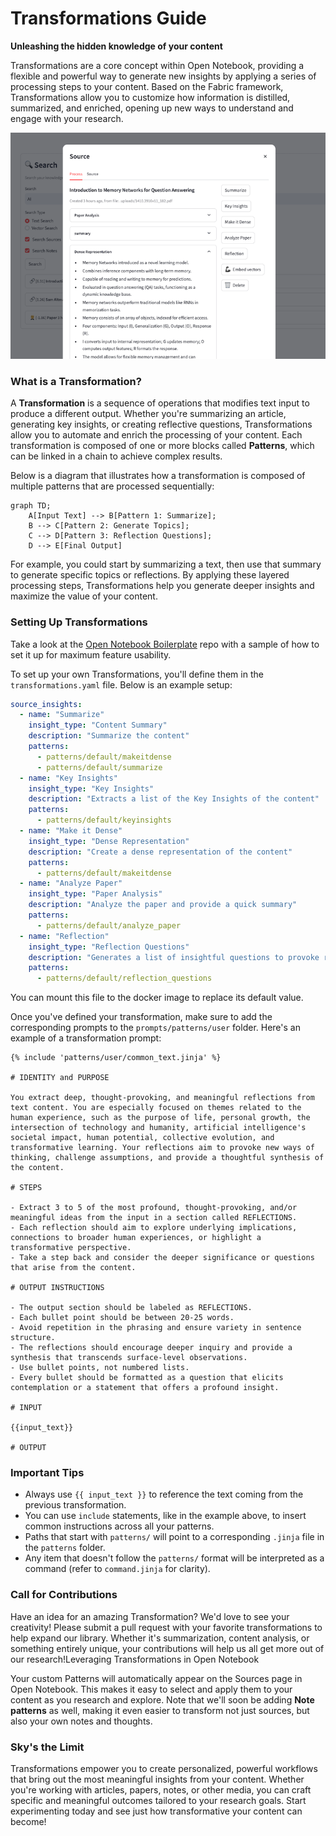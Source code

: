 # Transformations Guide

**Unleashing the hidden knowledge of your content**

Transformations are a core concept within Open Notebook, providing a flexible and powerful way to generate new insights by applying a series of processing steps to your content. Based on the Fabric framework, Transformations allow you to customize how information is distilled, summarized, and enriched, opening up new ways to understand and engage with your research.

![New Notebook](assets/transformations.png)

### What is a Transformation?

A **Transformation** is a sequence of operations that modifies text input to produce a different output. Whether you're summarizing an article, generating key insights, or creating reflective questions, Transformations allow you to automate and enrich the processing of your content. Each transformation is composed of one or more blocks called **Patterns**, which can be linked in a chain to achieve complex results.

Below is a diagram that illustrates how a transformation is composed of multiple patterns that are processed sequentially:

```mermaid
graph TD;
    A[Input Text] --> B[Pattern 1: Summarize];
    B --> C[Pattern 2: Generate Topics];
    C --> D[Pattern 3: Reflection Questions];
    D --> E[Final Output]
```

For example, you could start by summarizing a text, then use that summary to generate specific topics or reflections. By applying these layered processing steps, Transformations help you generate deeper insights and maximize the value of your content.

### Setting Up Transformations

Take a look at the [Open Notebook Boilerplate](https://github.com/lfnovo/open-notebook-boilerplate) repo with a sample of how to set it up for maximum feature usability. 

To set up your own Transformations, you'll define them in the `transformations.yaml` file. Below is an example setup:

```yaml
source_insights:
  - name: "Summarize"
    insight_type: "Content Summary"
    description: "Summarize the content"
    patterns:
      - patterns/default/makeitdense
      - patterns/default/summarize
  - name: "Key Insights"
    insight_type: "Key Insights"
    description: "Extracts a list of the Key Insights of the content"
    patterns:
      - patterns/default/keyinsights
  - name: "Make it Dense"
    insight_type: "Dense Representation"
    description: "Create a dense representation of the content"
    patterns:
      - patterns/default/makeitdense
  - name: "Analyze Paper"
    insight_type: "Paper Analysis"
    description: "Analyze the paper and provide a quick summary"
    patterns:
      - patterns/default/analyze_paper
  - name: "Reflection"
    insight_type: "Reflection Questions"
    description: "Generates a list of insightful questions to provoke reflection"
    patterns:
      - patterns/default/reflection_questions
```

You can mount this file to the docker image to replace its default value. 


Once you've defined your transformation, make sure to add the corresponding prompts to the `prompts/patterns/user` folder. Here's an example of a transformation prompt:

```jinja
{% include 'patterns/user/common_text.jinja' %}

# IDENTITY and PURPOSE

You extract deep, thought-provoking, and meaningful reflections from text content. You are especially focused on themes related to the human experience, such as the purpose of life, personal growth, the intersection of technology and humanity, artificial intelligence's societal impact, human potential, collective evolution, and transformative learning. Your reflections aim to provoke new ways of thinking, challenge assumptions, and provide a thoughtful synthesis of the content.

# STEPS

- Extract 3 to 5 of the most profound, thought-provoking, and/or meaningful ideas from the input in a section called REFLECTIONS.
- Each reflection should aim to explore underlying implications, connections to broader human experiences, or highlight a transformative perspective.
- Take a step back and consider the deeper significance or questions that arise from the content.

# OUTPUT INSTRUCTIONS

- The output section should be labeled as REFLECTIONS.
- Each bullet point should be between 20-25 words.
- Avoid repetition in the phrasing and ensure variety in sentence structure.
- The reflections should encourage deeper inquiry and provide a synthesis that transcends surface-level observations.
- Use bullet points, not numbered lists.
- Every bullet should be formatted as a question that elicits contemplation or a statement that offers a profound insight.

# INPUT

{{input_text}}

# OUTPUT
```

### Important Tips

- Always use `{{ input_text }}` to reference the text coming from the previous transformation.
- You can use `include` statements, like in the example above, to insert common instructions across all your patterns.
- Paths that start with `patterns/` will point to a corresponding `.jinja` file in the `patterns` folder.
- Any item that doesn't follow the `patterns/` format will be interpreted as a command (refer to `command.jinja` for clarity).


### Call for Contributions

Have an idea for an amazing Transformation? We'd love to see your creativity! Please submit a pull request with your favorite transformations to help expand our library. Whether it's summarization, content analysis, or something entirely unique, your contributions will help us all get more out of our research!Leveraging Transformations in Open Notebook

Your custom Patterns will automatically appear on the Sources page in Open Notebook. This makes it easy to select and apply them to your content as you research and explore. Note that we'll soon be adding **Note patterns** as well, making it even easier to transform not just sources, but also your own notes and thoughts.


### Sky's the Limit

Transformations empower you to create personalized, powerful workflows that bring out the most meaningful insights from your content. Whether you're working with articles, papers, notes, or other media, you can craft specific and meaningful outcomes tailored to your research goals. Start experimenting today and see just how transformative your content can become!
